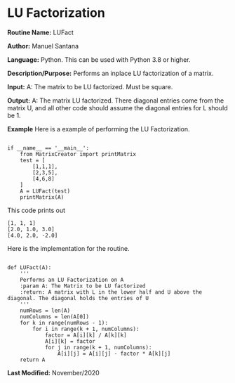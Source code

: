 
# LU Factorization 

**Routine Name:** LUFact 

**Author:** Manuel Santana


**Language:** Python. This can be used with Python 3.8 or higher. 

**Description/Purpose:** 
Performs an inplace LU factorization of a matrix.

**Input:** 
A: The matrix to be LU factorized. Must be square.

**Output:** 
A: The matrix LU factorized. There diagonal entries come from the matrix U, and all other code should assume the diagonal entries for L should be 1.

**Example**
Here is a example of performing the LU Factorization.

```

if __name__ == '__main__':
    from MatrixCreator import printMatrix
    test = [
        [1,1,1],
        [2,3,5],
        [4,6,8]
    ]
    A = LUFact(test)
    printMatrix(A)

```

This code prints out

```
[1, 1, 1]
[2.0, 1.0, 3.0]
[4.0, 2.0, -2.0]
```
Here is the implementation for the routine.

```

def LUFact(A):
    '''
    Performs an LU Factorization on A
    :param A: The Matrix to be LU factorized
    :return: A matrix with L in the lower half and U above the diagonal. The diagonal holds the entries of U
    '''
    numRows = len(A)
    numColumns = len(A[0])
    for k in range(numRows - 1):
        for i in range(k + 1, numColumns):
            factor = A[i][k] / A[k][k]
            A[i][k] = factor
            for j in range(k + 1, numColumns):
                A[i][j] = A[i][j] - factor * A[k][j]
    return A
```
**Last Modified:** November/2020
